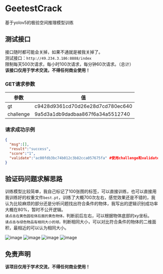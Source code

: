 # GeetestCrack
基于yolov5的极验空间推理模型训练
## 测试接口
接口随时都可能会关掉，如果不通就是被我关掉了。</br>
测试接口：`http://49.234.3.186:8888/index`</br>
限制每天500次请求，每小时100次请求，每分钟60次请求。（总计）</br>
**该接口仅用于学术交流，不得任何商业使用！**
### GET请求参数
参数  |   值 |
---- | ---- |
gt	  | c9428d9361cd70d26e28d7cd780ec640 |
challenge    | 9a5d3a1db9dadbaa867f6a34a5512740 |

### 请求成功示例
```json
{
  "msg":[],
  "result":"success",
  "score":"1",
  "validate":"ac00fdb3bc74b012c3b82cca057675fa" #使用challenge和validate一起提交验证即可
}
```
## 验证码问题求解思路
训练模型比较简单，我自己标记了100张图的标签，可以直接训练，也可以直接用我训练好的权重文件`best.pt`，训练了大概700次左右，感觉效果还是不错的，我认为比较麻烦的部分还是分析问题找出符合条件的物体，我写出的逻辑识别成功率大概在80%，暂时不公开逻辑。</br>
`请点击在黄色圆柱体后面的黄色物体。`判断前后左右，可以根据物体底部的xy坐标。</br>
`请点击与绿色物品有相同大小的球。`判断相同大小，可以对比符合条件的物体的二维面积，最相近的可以认为相同大小。</br>

![image](https://raw.githubusercontent.com/xiaoheimaoo/GeetestCrack/master/img/1.jpg)
![image](https://raw.githubusercontent.com/xiaoheimaoo/GeetestCrack/master/img/2.jpg)
![image](https://raw.githubusercontent.com/xiaoheimaoo/GeetestCrack/master/img/3.jpg)
![image](https://raw.githubusercontent.com/xiaoheimaoo/GeetestCrack/master/img/4.jpg)
## 免责声明

**该项目仅用于学术交流，不得任何商业使用！**
